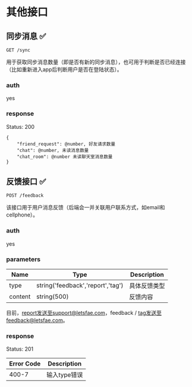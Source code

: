 # 其他接口

## 同步消息 :white_check_mark:

`GET /sync`

用于获取同步消息数量（即是否有新的同步消息），也可用于判断是否已经连接（比如重新进入app后判断用户是否在登陆状态）。

### auth

yes

### response

Status: 200

	{
		"friend_request": @number, 好友请求数量
		"chat": @number, 未读消息数量
		"chat_room": @number 未读聊天室消息数量
	}

## 反馈接口 :white_check_mark:

`POST /feedback`

该接口用于用户消息反馈（后端会一并关联用户联系方式，如email和cellphone）。

### auth

yes

### parameters

| Name | Type | Description |
| --- | --- | --- |
| type | string('feedback','report','tag') | 具体反馈类型 |
| content | string(500) | 反馈内容 |

目前，report发送至support@letsfae.com，feedback / tag发送至feedback@letsfae.com。

### response

Status: 201

| Error Code | Description |
| --- | --- |
| 400-7 | 输入type错误 |